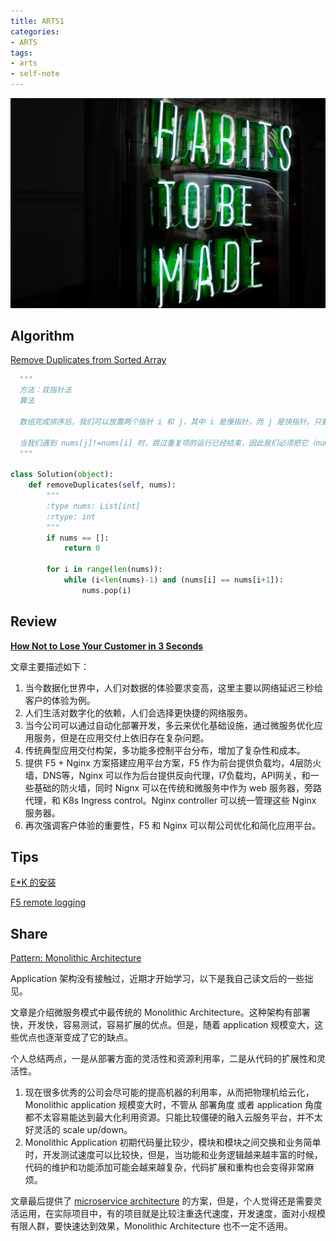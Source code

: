 ```yaml
---
title: ARTS1
categories:
- ARTS
tags:
- arts
- self-note
---
```


![](https://github.com/zhang-shengping/cosz3_blog/raw/gh-pages/images/ARTS/habits-to-be-made.jpg)

## Algorithm

[Remove Duplicates from Sorted Array](https://leetcode-cn.com/problems/remove-duplicates-from-sorted-array/solution/)

```python
  """
  方法：双指针法
  算法

  数组完成排序后，我们可以放置两个指针 i 和 j，其中 i 是慢指针，而 j 是快指针。只要 nums[i] = nums[j]，我们就增加 j 以跳过重复项。

  当我们遇到 nums[j]!=nums[i] 时，跳过重复项的运行已经结束，因此我们必须把它（nums[j]）的值复制到 nums[i + 1]。然后递增 i，接着我们将再次重复相同的过程，直到 j 到达数组的末尾为止。
  """

class Solution(object):
    def removeDuplicates(self, nums):
        """
        :type nums: List[int]
        :rtype: int
        """
        if nums == []:
            return 0

        for i in range(len(nums)):
            while (i<len(nums)-1) and (nums[i] == nums[i+1]):
                nums.pop(i)
```

## Review

**[How Not to Lose Your Customer in 3 Seconds](https://www.nginx.com/blog/how-not-to-lose-your-customer-in-3-seconds/)**

文章主要描述如下：

1. 当今数据化世界中，人们对数据的体验要求变高，这里主要以网络延迟三秒给客户的体验为例。
2. 人们生活对数字化的依赖，人们会选择更快捷的网络服务。
3. 当今公司可以通过自动化部署开发，多云来优化基础设施，通过微服务优化应用服务，但是在应用交付上依旧存在复杂问题。
4. 传统典型应用交付构架，多功能多控制平台分布，增加了复杂性和成本。
5. 提供 F5 + Nginx 方案搭建应用平台方案，F5 作为前台提供负载均，4层防火墙，DNS等，Nginx 可以作为后台提供反向代理，l7负载均，API网关，和一些基础的防火墙，同时 Nignx 可以在传统和微服务中作为 web 服务器，旁路代理，和 K8s Ingress control。Nginx controller 可以统一管理这些 Nginx 服务器。
6. 再次强调客户体验的重要性，F5 和 Nginx 可以帮公司优化和简化应用平台。

## Tips

[E*K 的安装](https://zhang-shengping.github.io/cosz3_blog/elasticsearch/2019/11/03/EFK-Installation/)

[F5 remote logging](https://zhang-shengping.github.io/cosz3_blog/f5/2019/11/03/F5-Remote-Logging/#more)

## Share

[Pattern: Monolithic Architecture](https://microservices.io/patterns/monolithic.html)

Application 架构没有接触过，近期才开始学习，以下是我自己读文后的一些拙见。

文章是介绍微服务模式中最传统的 Monolithic Architecture。这种架构有部署快，开发快，容易测试，容易扩展的优点。但是，随着 application 规模变大，这些优点也逐渐变成了它的缺点。

个人总结两点，一是从部署方面的灵活性和资源利用率，二是从代码的扩展性和灵活性。

1. 现在很多优秀的公司会尽可能的提高机器的利用率，从而把物理机给云化， Monolithic application 规模变大时，不管从 部署角度 或者 application 角度都不太容易能达到最大化利用资源。只能比较僵硬的融入云服务平台，并不太好灵活的 scale up/down。
2. Monolithic Application 初期代码量比较少，模块和模块之间交换和业务简单时，开发测试速度可以比较快，但是，当功能和业务逻辑越来越丰富的时候，代码的维护和功能添加可能会越来越复杂，代码扩展和重构也会变得非常麻烦。

文章最后提供了 [microservice architecture](https://microservices.io/patterns/microservices.html) 的方案，但是，个人觉得还是需要灵活运用，在实际项目中，有的项目就是比较注重迭代速度，开发速度，面对小规模有限人群，要快速达到效果，Monolithic Architecture 也不一定不适用。




